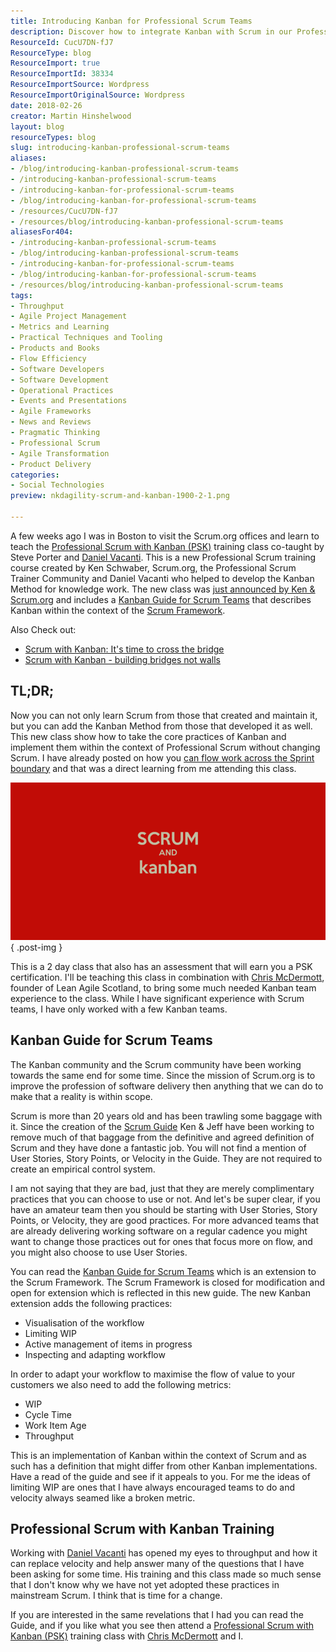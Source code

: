 ```yaml
---
title: Introducing Kanban for Professional Scrum Teams
description: Discover how to integrate Kanban with Scrum in our Professional Scrum with Kanban training. Enhance your team's workflow and earn your PSK certification!
ResourceId: CucU7DN-fJ7
ResourceType: blog
ResourceImport: true
ResourceImportId: 38334
ResourceImportSource: Wordpress
ResourceImportOriginalSource: Wordpress
date: 2018-02-26
creator: Martin Hinshelwood
layout: blog
resourceTypes: blog
slug: introducing-kanban-professional-scrum-teams
aliases:
- /blog/introducing-kanban-professional-scrum-teams
- /introducing-kanban-professional-scrum-teams
- /introducing-kanban-for-professional-scrum-teams
- /blog/introducing-kanban-for-professional-scrum-teams
- /resources/CucU7DN-fJ7
- /resources/blog/introducing-kanban-professional-scrum-teams
aliasesFor404:
- /introducing-kanban-professional-scrum-teams
- /blog/introducing-kanban-professional-scrum-teams
- /introducing-kanban-for-professional-scrum-teams
- /blog/introducing-kanban-for-professional-scrum-teams
- /resources/blog/introducing-kanban-professional-scrum-teams
tags:
- Throughput
- Agile Project Management
- Metrics and Learning
- Practical Techniques and Tooling
- Products and Books
- Flow Efficiency
- Software Developers
- Software Development
- Operational Practices
- Events and Presentations
- Agile Frameworks
- News and Reviews
- Pragmatic Thinking
- Professional Scrum
- Agile Transformation
- Product Delivery
categories:
- Social Technologies
preview: nkdagility-scrum-and-kanban-1900-2-1.png

---
```

A few weeks ago I was in Boston to visit the Scrum.org offices and learn to teach the [Professional Scrum with Kanban (PSK)](https://nkdagility.com/training/courses/professional-scrum-with-kanban-psk/) training class co-taught by Steve Porter and [Daniel Vacanti](https://www.linkedin.com/in/danielvacanti/). This is a new Professional Scrum training course created by Ken Schwaber, Scrum.org, the Professional Scrum Trainer Community and Daniel Vacanti who helped to develop the Kanban Method for knowledge work. The new class was [just announced by Ken & Scrum.org](https://www.scrum.org/resources/scrumorg-introduces-scrum-kanban-course-enabling-greater-transparency-among-development) and includes a [Kanban Guide for Scrum Teams](https://www.scrum.org/resources/kanban-guide-scrum-teams) that describes Kanban within the context of the [Scrum Framework](http://scrumguides.org).

Also Check out:

- [Scrum with Kanban: It's time to cross the bridge](https://www.scrum.org/resources/blog/scrum-kanban-its-time-cross-bridge)
- [Scrum with Kanban - building bridges not walls](https://www.scrum.org/resources/blog/scrum-kanban-building-bridges-not-walls)

## TL;DR;

Now you can not only learn Scrum from those that created and maintain it, but you can add the Kanban Method from those that developed it as well. This new class show how to take the core practices of Kanban and implement them within the context of Professional Scrum without changing Scrum. I have already posted on how you [can flow work across the Sprint boundary](https://nkdagility.com/work-can-flow-across-sprint-boundary/) and that was a direct learning from me attending this class.

![](images/nkdagility-scrum-and-kanban-1900-800x400-1-2.png)
{ .post-img }

This is a 2 day class that also has an assessment that will earn you a PSK certification. I'll be teaching this class in combination with [Chris McDermott](https://www.linkedin.com/in/chrisvmcd/), founder of Lean Agile Scotland, to bring some much needed Kanban team experience to the class. While I have significant experience with Scrum teams, I have only worked with a few Kanban teams.

## Kanban Guide for Scrum Teams

The Kanban community and the Scrum community have been working towards the same end for some time. Since the mission of Scrum.org is to improve the profession of software delivery then anything that we can do to make that a reality is within scope.

Scrum is more than 20 years old and has been trawling some baggage with it. Since the creation of the [Scrum Guide](http://scrumguides.org) Ken & Jeff have been working to remove much of that baggage from the definitive and agreed definition of Scrum and they have done a fantastic job. You will not find a mention of User Stories, Story Points, or Velocity in the Guide. They are not required to create an empirical control system.

I am not saying that they are bad, just that they are merely complimentary practices that you can choose to use or not. And let's be super clear, if you have an amateur team then you should be starting with User Stories, Story Points, or Velocity, they are good practices. For more advanced teams that are already delivering working software on a regular cadence you might want to change those practices out for ones that focus more on flow, and you might also choose to use User Stories.

You can read the [Kanban Guide for Scrum Teams](https://www.scrum.org/resources/kanban-guide-scrum-teams) which is an extension to the Scrum Framework. The Scrum Framework is closed for modification and open for extension which is reflected in this new guide. The new Kanban extension adds the following practices:

- Visualisation of the workflow
- Limiting WIP
- Active management of items in progress
- Inspecting and adapting workflow

In order to adapt your workflow to maximise the flow of value to your customers we also need to add the following metrics:

- WIP
- Cycle Time
- Work Item Age
- Throughput

This is an implementation of Kanban within the context of Scrum and as such has a definition that might differ from other Kanban implementations. Have a read of the guide and see if it appeals to you. For me the ideas of limiting WIP are ones that I have always encouraged teams to do and velocity always seamed like a broken metric.

## Professional Scrum with Kanban Training

Working with [Daniel Vacanti](https://www.linkedin.com/in/danielvacanti/) has opened my eyes to throughput and how it can replace velocity and help answer many of the questions that I have been asking for some time. His training and this class made so much sense that I don't know why we have not yet adopted these practices in mainstream Scrum. I think that is time for a change.

If you are interested in the same revelations that I had you can read the Guide, and if you like what you see then attend a [Professional Scrum with Kanban (PSK)](https://nkdagility.com/training/courses/professional-scrum-with-kanban-psk/) training class with [Chris McDermott](https://www.linkedin.com/in/chrisvmcd/) and I.
